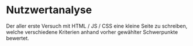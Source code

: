 # Nutzwertanalyse

Der aller erste Versuch mit HTML / JS / CSS eine kleine Seite zu schreiben, welche verschiedene Kriterien anhand vorher gewählter Schwerpunkte bewertet.

